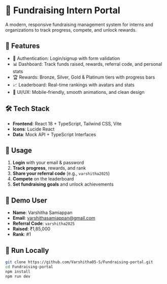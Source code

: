 # 🌟 Fundraising Intern Portal

A modern, responsive fundraising management system for interns and organizations to track progress, compete, and unlock rewards.

## 🚀 Features

- 🔐 Authentication: Login/signup with form validation
- 📊 Dashboard: Track funds raised, rewards, referral code, and personal stats
- 🏆 Rewards: Bronze, Silver, Gold & Platinum tiers with progress bars
- 📈 Leaderboard: Real-time rankings with avatars and stats
- 🎨 UI/UX: Mobile-friendly, smooth animations, and clean design

## 🛠️ Tech Stack

- **Frontend**: React 18 + TypeScript, Tailwind CSS, Vite
- **Icons**: Lucide React
- **Data**: Mock API + TypeScript Interfaces

## 📱 Usage

1. **Login** with your email & password  
2. **Track progress**, rewards, and rank  
3. **Share your referral code** (e.g., `varshitha2025`)  
4. **Compete** on the leaderboard  
5. **Set fundraising goals** and unlock achievements  

## 👤 Demo User

- **Name**: Varshitha Samiappan  
- **Email**: varshithasamiappan@gmail.com  
- **Referral Code**: `varshitha2025`  
- **Raised**: ₹1,85,000  
- **Rank**: #1  

## 🧪 Run Locally

```bash
git clone https://github.com/Varshitha05-S/Fundraising-portal.git
cd Fundraising-portal
npm install
npm run dev

